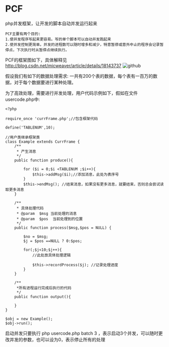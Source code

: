 PCF
===

php并发框架，让开发的脚本自动并发运行起来



    PCF主要有两个目的:
    1.使并发程序写起来更容易。写的单个脚本可以自动并发跑起来
    2.使并发控制更简单。并发的进程数可以随时增多和减少，特意暂停或意外中止的程序会记录暂停点，下次执行时从暂停点继续执行。






PCF的框架图如下，具体解释见 http://blog.csdn.net/micweaver/article/details/18143737
![github](http://img.blog.csdn.net/20140111171633609 "github")

假设我们有如下的数据处理需求: 一共有200个表的数据，每个表有一百万的数据，对于每个数据要进行某种处理。

为了高效处理，需要进行并发处理，用户代码示例如下，假如在文件usercode.php中:

	<?php  

	require_once 'currFrame.php';//包含框架代码

	define('TABLENUM',10);

	//用户类继承框架类
	class Example extends CurrFrame { 
		/**
		 * 产生消息
		 */
		public function produce(){
		
			for ($i = 0;$i <TABLENUM ;$i++){
				$this->addMsg($i);//添加消息，此处为表序号
			}
			$this->endMsg(); //结束消息，如果没有更多消息，就要结束，否则总会尝试读取更多消息
		}
	
		/**
		 * 具体处理代码
		 * @param  $msg 当前处理的消息
		 * @param  $pos  当前处理到的位置  
		 */
		public function process($msg,$pos = NULL) {
			
			$no = $msg;
		    $j = $pos ==NULL ? 0:$pos;
		   
			for(;$j<10;$j++){
			    //此处放具体处理逻辑
			    
				$this->recordProcess($j); //记录处理进度
			}
		}
		
		/**
		 *所有进程运行完成后执行的代码
		 */
		public function output(){
			
		}
	}

	$obj = new Example();
	$obj->run();
	
启动并发只要执行 php usercode.php batch 3 ，表示启动3个并发，可以随时更改并发的参数，也可以设为0，表示停止所有的处理
